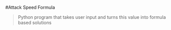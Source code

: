 #Attack Speed Formula

> Python program that takes user input and turns this value into formula based solutions